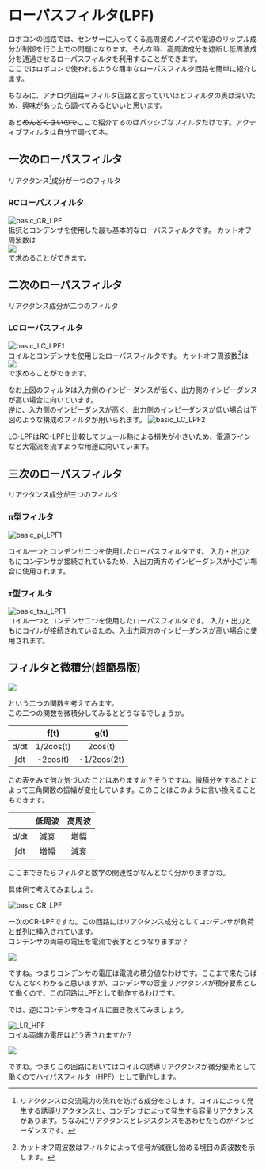 # ローパスフィルタ(LPF)

  ロボコンの回路では、センサーに入ってくる高周波のノイズや電源のリップル成分が制御を行う上での問題になります。そんな時、高周波成分を遮断し低周波成分を通過させるローパスフィルタを利用することができます。  
  ここではロボコンで使われるような簡単なローパスフィルタ回路を簡単に紹介します。  

  ちなみに、アナログ回路≒フィルタ回路と言っていいほどフィルタの奥は深いため、興味があったら調べてみるといいと思います。  

  あと~~めんどくさいので~~ここで紹介するのはパッシブなフィルタだけです。アクティブフィルタは自分で調べてネ。

## 一次のローパスフィルタ  

リアクタンス[^1]成分が一つのフィルタ

### RCローパスフィルタ  

![basic_CR_LPF](images/CR_LPF1.png)  
抵抗とコンデンサを使用した最も基本的なローパスフィルタです。
カットオフ周波数は  
<img src="https://latex.codecogs.com/svg.image?f_{c}=\frac{1}{2\pi&space;CR" />  
で求めることができます。

## 二次のローパスフィルタ  

リアクタンス成分が二つのフィルタ

### LCローパスフィルタ  

![basic_LC_LPF1](images/LC_LPF1.png)  
コイルとコンデンサを使用したローパスフィルタです。
カットオフ周波数[^2]は  
<img src="https://latex.codecogs.com/svg.image?f_{c}=\frac{1}{2\pi\sqrt{LC}" />  
で求めることができます。  

なお上図のフィルタは入力側のインピーダンスが低く、出力側のインピーダンスが高い場合に向いています。  
逆に、入力側のインピーダンスが高く、出力側のインピーダンスが低い場合は下図のような構成のフィルタが用いられます。
![basic_LC_LPF2](images/LC_LPF2.png)  

LC-LPFはRC-LPFと比較してジュール熱による損失が小さいため、電源ラインなど大電流を流すような用途に向いています。  

## 三次のローパスフィルタ  

リアクタンス成分が三つのフィルタ

### π型フィルタ  

![basic_pi_LPF1](images/pi-LPF.png)  

  コイル一つとコンデンサ二つを使用したローパスフィルタです。
入力・出力ともにコンデンサが接続されているため、入出力両方のインピーダンスが小さい場合に使用されます。  

### τ型フィルタ  

![basic_tau_LPF1](images/tau_LPF.png)  
コイル一つとコンデンサ二つを使用したローパスフィルタです。
入力・出力ともにコイルが接続されているため、入出力両方のインピーダンスが高い場合に使用されます。  

## フィルタと微積分(超簡易版)  

<img src="https://latex.codecogs.com/svg.image?f(t)=\sin\frac{t}{2},&space;g(t)=\sin2t" />  

という二つの関数を考えてみます。  
この二つの関数を微積分してみるとどうなるでしょうか。  

|  | f(t) | g(t) |
| :---: | :---: | :---: |
| d/dt | 1/2cos(t) | 2cos(t) |
| ∫dt | -2cos(t) | -1/2cos(2t) |  

この表をみて何か気づいたことはありますか？そうですね。微積分をすることによって三角関数の振幅が変化しています。このことはこのように言い換えることもできます。  

|  | 低周波 | 高周波 |
| :---: | :---: | :---: |
| d/dt | 減衰 | 増幅 |
| ∫dt | 増幅 | 減衰 |  

ここまできたらフィルタと数学の関連性がなんとなく分かりますかね。  

具体例で考えてみましょう。  

![basic_CR_LPF](images/CR_LPF1.png)  

一次のCR-LPFですね。この回路にはリアクタンス成分としてコンデンサが負荷と並列に挿入されています。  
コンデンサの両端の電圧を電流で表すとどうなりますか？  

<img src="https://latex.codecogs.com/svg.image?v(t)&space;=&space;\frac{1}{C}\int&space;i(t)dt" />  

ですね。つまりコンデンサの電圧は電流の積分値なわけです。ここまで来たらばなんとなくわかると思いますが、コンデンサの容量リアクタンスが積分要素として働くので、この回路はLPFとして動作するわけです。  

では、逆にコンデンサをコイルに置き換えてみましょう。  

![_LR_HPF](images/RL_HPF.png)  
コイル両端の電圧はどう表されますか？  

<img src="https://latex.codecogs.com/svg.image?v(t)&space;=&space;L\frac{di(t)}{dt}">  

ですね。つまりこの回路においてはコイルの誘導リアクタンスが微分要素として働くのでハイパスフィルタ（HPF）として動作します。  


[^1]:リアクタンスは交流電力の流れを妨げる成分をさします。コイルによって発生する誘導リアクタンスと、コンデンサによって発生する容量リアクタンスがあります。ちなみにリアクタンスとレジスタンスをあわせたものがインピーダンスです。  
[^2]:カットオフ周波数はフィルタによって信号が減衰し始める境目の周波数を示します。